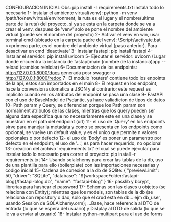CONFIGURACION INICIAL
Obs: pip install -r requirements.txt instala todo lo necesario
1- Instalar el ambiente virtual(venv): python -m venv /path/to/new/virtual/environment, la ruta es el
lugar y el nombre(ultima parte de la ruta) del proyecto, si ya se esta en la carpeta donde se va a crear
el venv, despues de 'venv' solo se pone el nombre del ambiente virtual (puede ser el nombre del proyecto)
2- Activar el venv en win, usar terminal cmd (ubicado en la carpeta padre del venv): <venv>\Scripts\activate.bat <>primera parte, es el nombre del ambiente virtual (paso anterior). Para desactivar en cmd 'deactivate'
3- Instalar fastapi: pip install fastapi
4- Instalar el servidor: pip install uvicorn
5- Ejecutar el servidor: uvicorn (Lugar donde encuentra la instancia de fastapi)main:(nombre de la instancia)app --reload (cambios reiniciar)
6- Documentacion de los endpoints: http://127.0.0.1:8000/docs generada posr swagger o http://127.0.0.1:8000/redoc
7- El modulo 'routers' contiene todo los enpoints de la api, estos son importados en
el main
8- El request en los endpoint, hace la conversion automatica a JSON y al contrario; este
request es implicito cuando en los atributos del endpoint se pasa una clase
9- FastAPI con el uso de BaseModel de Pydantic, ya hace valiadicion de tipos de datos
10- Path param y Query, se diferencian porque los Path param son normalment atributos
de las clases, mientras que los query pueden ser alguna data especifica que no
necesariamente este en una clase y se muestran en el path del endpoint (url)
11- el uso de 'Query' en los endpoints sirve para manejar la metadata y como se presenta
en los endpoints como opcional, se vuelve un default value, y es el unico que permite
n valores opcionales o por defecto
12- el uso de 'Body' es poner un paramentro por defecto en el endpoint; el uso de
'...', es para hacer requerido, no opcional
13- creacion del archivo 'requirements.txt' el cual se puede ejecutar para instalar todo
lo necesario para correr el proyecto: pip install -r requirements.txt
14- Usando sqlalchemy para crear las tablas de la db, uso de una plantilla para ello
(boilerplate) con las importaciones necesarias y codigo inicial
15- Cadena de conexion a la db de SQlite:
{
"previewLimit": 50,
"driver": "SQLite",
"database": "${workspaceFolder:fastapi-blog}/fastapi-blog.db",
"name": "fastapi-blog"
}
16- passlib y bcrypt, librerias para hashear el password
17- Schemas son las clases u objetos (se relaciona con Entity); mientras que los
models, son tablas de la db (se relaciona con repository o dao, solo que el crud esta en db... ejm db_user, usando Session de SQLAlchemy.orm); ...Base, hace referencia al DTO de entrada (lo que se espera del usuario)
y Dislplay al DTO de salida (lo que se le va a enviar al usuario)
18- Instalar python-multipart para el uso de forms
